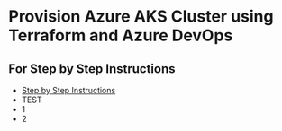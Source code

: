 # Provision Azure AKS Cluster using Terraform and Azure DevOps

## For Step by Step Instructions
- [Step by Step Instructions](https://github.com/stacksimplify/azure-aks-kubernetes-masterclass/tree/master/25-Azure-DevOps-Terraform-Azure-AKS)
- TEST
- 1
- 2

